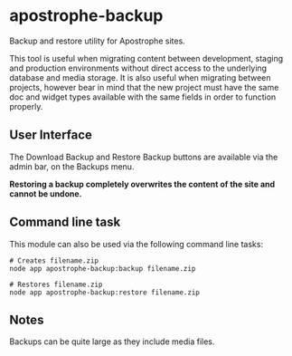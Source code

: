 # apostrophe-backup

Backup and restore utility for Apostrophe sites.

This tool is useful when migrating content between development, staging and production environments without direct access to the underlying database and media storage. It is also useful when migrating between projects, however bear in mind that the new project must have the same doc and widget types available with the same fields in order to function properly.

## User Interface

The Download Backup and Restore Backup buttons are available via the admin bar, on the Backups menu.

**Restoring a backup completely overwrites the content of the site and cannot be undone.**

## Command line task

This module can also be used via the following command line tasks:

```
# Creates filename.zip
node app apostrophe-backup:backup filename.zip

# Restores filename.zip
node app apostrophe-backup:restore filename.zip
```

## Notes

Backups can be quite large as they include media files.
